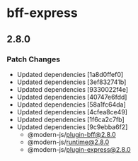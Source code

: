# bff-express

## 2.8.0

### Patch Changes

- Updated dependencies [1a8d0ffef0]
- Updated dependencies [3ef832741b]
- Updated dependencies [9330022f4e]
- Updated dependencies [40747e6fdd]
- Updated dependencies [58a1fc64da]
- Updated dependencies [4cfea8ce49]
- Updated dependencies [1f6ca2c7fb]
- Updated dependencies [9c9ebba6f2]
  - @modern-js/plugin-bff@2.8.0
  - @modern-js/runtime@2.8.0
  - @modern-js/plugin-express@2.8.0
